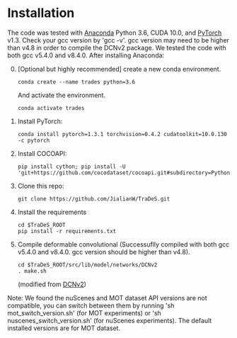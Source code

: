 # Installation


The code was tested with [Anaconda](https://www.anaconda.com/download) Python 3.6, CUDA 10.0, and [PyTorch]((http://pytorch.org/)) v1.3.
Check your gcc version by 'gcc -v'. gcc version may need to be higher than v4.8 in order to compile the DCNv2 package. We tested the code with both gcc v5.4.0 and v8.4.0.
After installing Anaconda:

0. [Optional but highly recommended] create a new conda environment. 

    ~~~
    conda create --name trades python=3.6
    ~~~
    And activate the environment.
    
    ~~~
    conda activate trades
    ~~~

1. Install PyTorch:

    ~~~
    conda install pytorch=1.3.1 torchvision=0.4.2 cudatoolkit=10.0.130 -c pytorch
    ~~~
    

2. Install COCOAPI:

    ~~~
    pip install cython; pip install -U 'git+https://github.com/cocodataset/cocoapi.git#subdirectory=PythonAPI'
    ~~~

3. Clone this repo:

    ~~~
    git clone https://github.com/JialianW/TraDeS.git
    ~~~

4. Install the requirements

    ~~~
    cd $TraDeS_ROOT
    pip install -r requirements.txt
    ~~~
    
5. Compile deformable convolutional (Successuflly compiled with both gcc v5.4.0 and v8.4.0. gcc version should be higher than v4.8).

    ~~~
    cd $TraDeS_ROOT/src/lib/model/networks/DCNv2
    . make.sh
    ~~~
   (modified from [DCNv2](https://github.com/CharlesShang/DCNv2/))

Note: We found the nuScenes and MOT dataset API versions are not compatible, you can switch between them by running 'sh mot_switch_version.sh' (for MOT experiments)
or 'sh nuscenes_switch_version.sh' (for nuScenes experiments). The default installed versions are for MOT dataset.

